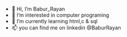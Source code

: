 - 👋 Hi, I’m Babur_Rayan
- 👀 I’m interested in computer programing
- 🌱 I’m currently learning html,c & sql
- 📫 you can find me on linkedin @BaburRayan
